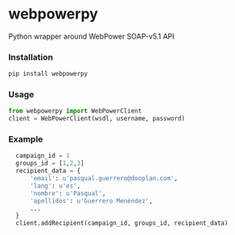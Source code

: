 # webpowerpy
Python wrapper around WebPower SOAP-v5.1 API

### Installation

```python
pip install webpowerpy
```

### Usage 

```python
from webpowerpy import WebPowerClient
client = WebPowerClient(wsdl, username, password)
```

### Example

```python
  campaign_id = 1
  groups_id = [1,2,3]
  recipient_data = {
      'email': u'pasqual.guerrero@dooplan.com',
      'lang': u'es',
      'nombre': u'Pasqual',
      'apellidos': u'Guerrero Menéndez',
      ...
  }
  client.addRecipient(campaign_id, groups_id, recipient_data)
```
